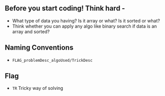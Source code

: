 ## Before you start coding! Think hard -
- What type of data you having? Is it array or what? Is it sorted or what?
- Think whether you can apply any algo like binary search if data is an array and sorted?

## Naming Conventions
- `FLAG_problemDesc_algoUsed/TrickDesc`

## Flag
- `TR` Tricky way of solving